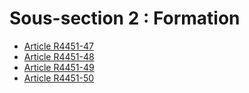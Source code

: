# Sous-section 2 : Formation

* [Article R4451-47](./LEGIARTI000022442662.md)
* [Article R4451-48](./LEGIARTI000022442684.md)
* [Article R4451-49](./LEGIARTI000022442674.md)
* [Article R4451-50](./LEGIARTI000022442664.md)
